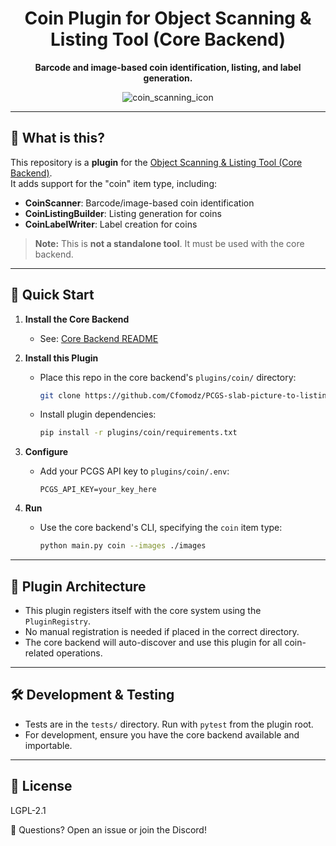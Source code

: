 <div align="center">

# Coin Plugin for Object Scanning & Listing Tool (Core Backend)

**Barcode and image-based coin identification, listing, and label generation.**

![coin_scanning_icon](https://github.com/user-attachments/assets/637ef0dc-2268-4848-bd7b-1dc0eef00da2)

</div>

---

## 🧩 What is this?

This repository is a **plugin** for the [Object Scanning & Listing Tool (Core Backend)](https://github.com/Cfomodz/Object-Scanning-Listing-Tool-Core-Backend-).  
It adds support for the "coin" item type, including:

- **CoinScanner**: Barcode/image-based coin identification
- **CoinListingBuilder**: Listing generation for coins
- **CoinLabelWriter**: Label creation for coins

> **Note:** This is **not a standalone tool**. It must be used with the core backend.

---

## 🚀 Quick Start

1. **Install the Core Backend**
   - See: [Core Backend README](https://github.com/Cfomodz/Object-Scanning-Listing-Tool-Core-Backend-)

2. **Install this Plugin**
   - Place this repo in the core backend's `plugins/coin/` directory:
     ```bash
     git clone https://github.com/Cfomodz/PCGS-slab-picture-to-listing-tool-plugin-coin plugins/coin
     ```
   - Install plugin dependencies:
     ```bash
     pip install -r plugins/coin/requirements.txt
     ```

3. **Configure**
   - Add your PCGS API key to `plugins/coin/.env`:
     ```env
     PCGS_API_KEY=your_key_here
     ```

4. **Run**
   - Use the core backend's CLI, specifying the `coin` item type:
     ```bash
     python main.py coin --images ./images
     ```

---

## 🧩 Plugin Architecture

- This plugin registers itself with the core system using the `PluginRegistry`.
- No manual registration is needed if placed in the correct directory.
- The core backend will auto-discover and use this plugin for all coin-related operations.

---

## 🛠️ Development & Testing

- Tests are in the `tests/` directory. Run with `pytest` from the plugin root.
- For development, ensure you have the core backend available and importable.

---

## 📜 License

LGPL-2.1

💌 Questions? Open an issue or join the Discord!
